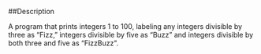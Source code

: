 ##Description

A program that prints integers 1 to 100, labeling any integers divisible by three as “Fizz,” integers divisible by five as “Buzz” and integers divisible by both three and five as “FizzBuzz".